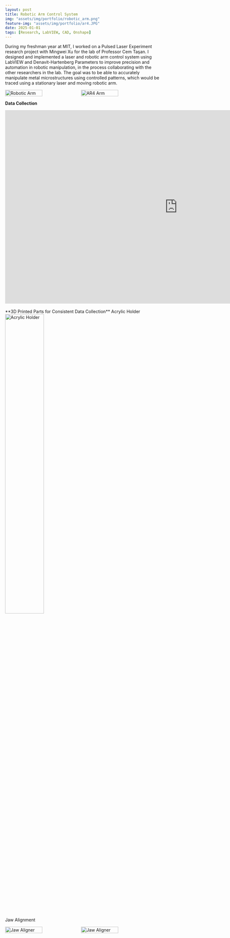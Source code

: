 ```yaml
---
layout: post
title: Robotic Arm Control System
img: "assets/img/portfolio/robotic_arm.png"
feature-img: "assets/img/portfolio/ar4.JPG"
date: 2025-01-01
tags: [Research, LabVIEW, CAD, Onshape]
---
```

During my freshman year at MIT, I worked on a Pulsed Laser Experiment research project with Mingwei Xu for the lab of Professor Cem Taşan. I designed and implemented a laser and robotic arm control system using LabVIEW and Denavit-Hartenberg Parameters to improve precision and automation in robotic manipulation, in the process collaborating with the other researchers in the lab. The goal was to be able to accurately manipulate metal microstructures using controlled patterns, which would be traced using a stationary laser and moving robotic arm.

<div style="display: flex;">
    <img src="{{ "/assets/img/portfolio/robotic_arm.png" | relative_url }}" alt="Robotic Arm" style="width: 49%;">
    <img src="{{ "/assets/img/portfolio/ar4.JPG" | relative_url }}" alt="AR4 Arm" style="width: 49%;">
</div>

**Data Collection**  
<iframe width="1120" height="630"
        src="https://www.youtube.com/embed/EHbC1vgaITA"
        title="YouTube video player"
        frameborder="0"
        allowfullscreen></iframe>  <br>
<br>
**3D Printed Parts for Consistent Data Collection**  
Acrylic Holder  
<img src="{{ "/assets/img/portfolio/acrylic-holder.png" | relative_url }}" alt="Acrylic Holder" width="50%">

Jaw Alignment  
<div style="display: flex;">
    <img src="{{ "/assets/img/portfolio/jaw-aligner-1.jpg" | relative_url }}" alt="Jaw Aligner" style="width: 49%;">
    <img src="{{ "/assets/img/portfolio/jaw-aligner-2.jpg" | relative_url }}" alt="Jaw Aligner" style="width: 49%;">
</div>
